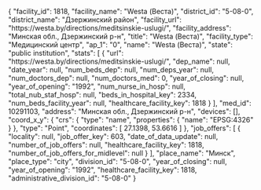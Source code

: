 {
    "facility_id": 1818,
    "facility_name": "Westa (Веста)",
    "district_id": "5-08-0",
    "district_name": "Дзержинский район",
    "facility_url": "https:\/\/westa.by\/directions\/meditsinskie-uslugi\/",
    "facility_address": "Минская обл., Дзержинский р-н",
    "title": "Westa (Веста)",
    "facility_type": "Медицинский центр",
    "ap_1": "0",
    "name": "Westa (Веста)",
    "state": "public institution",
    "stats": [
        {
            "url": "https:\/\/westa.by\/directions\/meditsinskie-uslugi\/",
            "dep_name": null,
            "date_year": null,
            "num_beds_dep": null,
            "num_deps_year": null,
            "num_doctors_dep": null,
            "num_doctors_med": 0,
            "year_of_closing": null,
            "year_of_opening": "1992",
            "num_nurse_in_hosp": null,
            "total_nub_staf_hosp": null,
            "beds_in_hospital_key": 2334,
            "num_beds_facility_year": null,
            "healthcare_facility_key": 1818
        }
    ],
    "med_id": 10291103,
    "address": "Минская обл., Дзержинский р-н",
    "devices": [],
    "coord_x_y": {
        "crs": {
            "type": "name",
            "properties": {
                "name": "EPSG:4326"
            }
        },
        "type": "Point",
        "coordinates": [
            27.1398,
            53.6616
        ]
    },
    "job_offers": [
        {
            "locality": null,
            "job_offer_key": 603,
            "date_of_data_update": null,
            "number_of_job_offers": null,
            "healthcare_facility_key": 1818,
            "number_of_job_offers_for_midlevel": null
        }
    ],
    "place_name": "Минск",
    "place_type": "city",
    "division_id": "5-08-0",
    "year_of_closing": null,
    "year_of_opening": "1992",
    "healthcare_facility_key": 1818,
    "administrative_division_id": "5-08-0"
}